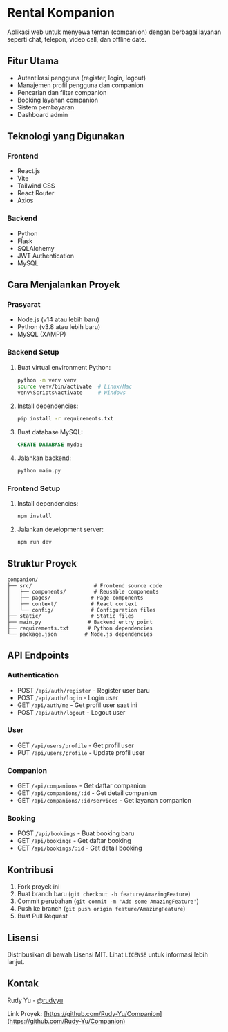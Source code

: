 # Rental Kompanion

Aplikasi web untuk menyewa teman (companion) dengan berbagai layanan seperti chat, telepon, video call, dan offline date.

## Fitur Utama

- Autentikasi pengguna (register, login, logout)
- Manajemen profil pengguna dan companion
- Pencarian dan filter companion
- Booking layanan companion
- Sistem pembayaran
- Dashboard admin

## Teknologi yang Digunakan

### Frontend
- React.js
- Vite
- Tailwind CSS
- React Router
- Axios

### Backend
- Python
- Flask
- SQLAlchemy
- JWT Authentication
- MySQL

## Cara Menjalankan Proyek

### Prasyarat
- Node.js (v14 atau lebih baru)
- Python (v3.8 atau lebih baru)
- MySQL (XAMPP)

### Backend Setup
1. Buat virtual environment Python:
   ```bash
   python -m venv venv
   source venv/bin/activate  # Linux/Mac
   venv\Scripts\activate     # Windows
   ```

2. Install dependencies:
   ```bash
   pip install -r requirements.txt
   ```

3. Buat database MySQL:
   ```sql
   CREATE DATABASE mydb;
   ```

4. Jalankan backend:
   ```bash
   python main.py
   ```

### Frontend Setup
1. Install dependencies:
   ```bash
   npm install
   ```

2. Jalankan development server:
   ```bash
   npm run dev
   ```

## Struktur Proyek

```
companion/
├── src/                    # Frontend source code
│   ├── components/         # Reusable components
│   ├── pages/             # Page components
│   ├── context/           # React context
│   └── config/            # Configuration files
├── static/                # Static files
├── main.py               # Backend entry point
├── requirements.txt      # Python dependencies
└── package.json         # Node.js dependencies
```

## API Endpoints

### Authentication
- POST `/api/auth/register` - Register user baru
- POST `/api/auth/login` - Login user
- GET `/api/auth/me` - Get profil user saat ini
- POST `/api/auth/logout` - Logout user

### User
- GET `/api/users/profile` - Get profil user
- PUT `/api/users/profile` - Update profil user

### Companion
- GET `/api/companions` - Get daftar companion
- GET `/api/companions/:id` - Get detail companion
- GET `/api/companions/:id/services` - Get layanan companion

### Booking
- POST `/api/bookings` - Buat booking baru
- GET `/api/bookings` - Get daftar booking
- GET `/api/bookings/:id` - Get detail booking

## Kontribusi

1. Fork proyek ini
2. Buat branch baru (`git checkout -b feature/AmazingFeature`)
3. Commit perubahan (`git commit -m 'Add some AmazingFeature'`)
4. Push ke branch (`git push origin feature/AmazingFeature`)
5. Buat Pull Request

## Lisensi

Distribusikan di bawah Lisensi MIT. Lihat `LICENSE` untuk informasi lebih lanjut.

## Kontak

Rudy Yu - [@rudyyu](https://github.com/Rudy-Yu)

Link Proyek: [https://github.com/Rudy-Yu/Companion](https://github.com/Rudy-Yu/Companion) 